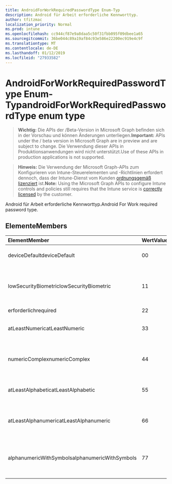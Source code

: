 ```yaml
---
title: AndroidForWorkRequiredPasswordType Enum-Typ
description: Android für Arbeit erforderliche Kennworttyp.
author: tfitzmac
localization_priority: Normal
ms.prod: intune
ms.openlocfilehash: cc944cf87e9a8daa5c50f31fbb095f09dbee1a65
ms.sourcegitcommit: 36be044c89a19af84c93e586e22200ec919e4c9f
ms.translationtype: MT
ms.contentlocale: de-DE
ms.lasthandoff: 01/12/2019
ms.locfileid: "27933582"
---
```

# <a name="androidforworkrequiredpasswordtype-enum-type"></a><span data-ttu-id="9a291-103">AndroidForWorkRequiredPasswordType Enum-Typ</span><span class="sxs-lookup"><span data-stu-id="9a291-103">androidForWorkRequiredPasswordType enum type</span></span>

> <span data-ttu-id="9a291-104">**Wichtig:** Die APIs der /Beta-Version in Microsoft Graph befinden sich in der Vorschau und können Änderungen unterliegen.</span><span class="sxs-lookup"><span data-stu-id="9a291-104">**Important:** APIs under the / beta version in Microsoft Graph are in preview and are subject to change.</span></span> <span data-ttu-id="9a291-105">Die Verwendung dieser APIs in Produktionsanwendungen wird nicht unterstützt.</span><span class="sxs-lookup"><span data-stu-id="9a291-105">Use of these APIs in production applications is not supported.</span></span>

> <span data-ttu-id="9a291-106">**Hinweis:** Die Verwendung der Microsoft Graph-APIs zum Konfigurieren von Intune-Steuerelementen und -Richtlinien erfordert dennoch, dass der Intune-Dienst vom Kunden [ordnungsgemäß lizenziert](https://go.microsoft.com/fwlink/?linkid=839381) ist.</span><span class="sxs-lookup"><span data-stu-id="9a291-106">**Note:** Using the Microsoft Graph APIs to configure Intune controls and policies still requires that the Intune service is [correctly licensed](https://go.microsoft.com/fwlink/?linkid=839381) by the customer.</span></span>

<span data-ttu-id="9a291-107">Android für Arbeit erforderliche Kennworttyp.</span><span class="sxs-lookup"><span data-stu-id="9a291-107">Android For Work required password type.</span></span>
## <a name="members"></a><span data-ttu-id="9a291-108">Elemente</span><span class="sxs-lookup"><span data-stu-id="9a291-108">Members</span></span>
|<span data-ttu-id="9a291-109">Element</span><span class="sxs-lookup"><span data-stu-id="9a291-109">Member</span></span>|<span data-ttu-id="9a291-110">Wert</span><span class="sxs-lookup"><span data-stu-id="9a291-110">Value</span></span>|<span data-ttu-id="9a291-111">Beschreibung</span><span class="sxs-lookup"><span data-stu-id="9a291-111">Description</span></span>|
|:---|:---|:---|
|<span data-ttu-id="9a291-112">deviceDefault</span><span class="sxs-lookup"><span data-stu-id="9a291-112">deviceDefault</span></span>|<span data-ttu-id="9a291-113">0</span><span class="sxs-lookup"><span data-stu-id="9a291-113">0</span></span>|<span data-ttu-id="9a291-114">Gerät Standardwert, keine beabsichtigt.</span><span class="sxs-lookup"><span data-stu-id="9a291-114">Device default value, no intent.</span></span>|
|<span data-ttu-id="9a291-115">lowSecurityBiometric</span><span class="sxs-lookup"><span data-stu-id="9a291-115">lowSecurityBiometric</span></span>|<span data-ttu-id="9a291-116">1</span><span class="sxs-lookup"><span data-stu-id="9a291-116">1</span></span>|<span data-ttu-id="9a291-117">Niedrige Sicherheit Biometrik basierend erforderliche Kennwort.</span><span class="sxs-lookup"><span data-stu-id="9a291-117">Low security biometrics based password required.</span></span>|
|<span data-ttu-id="9a291-118">erforderlich</span><span class="sxs-lookup"><span data-stu-id="9a291-118">required</span></span>|<span data-ttu-id="9a291-119">2</span><span class="sxs-lookup"><span data-stu-id="9a291-119">2</span></span>|<span data-ttu-id="9a291-120">Erforderlich.</span><span class="sxs-lookup"><span data-stu-id="9a291-120">Required.</span></span>|
|<span data-ttu-id="9a291-121">atLeastNumeric</span><span class="sxs-lookup"><span data-stu-id="9a291-121">atLeastNumeric</span></span>|<span data-ttu-id="9a291-122">3</span><span class="sxs-lookup"><span data-stu-id="9a291-122">3</span></span>|<span data-ttu-id="9a291-123">Mindestens numerische erforderliche Kennwort.</span><span class="sxs-lookup"><span data-stu-id="9a291-123">At least numeric password required.</span></span>|
|<span data-ttu-id="9a291-124">numericComplex</span><span class="sxs-lookup"><span data-stu-id="9a291-124">numericComplex</span></span>|<span data-ttu-id="9a291-125">4</span><span class="sxs-lookup"><span data-stu-id="9a291-125">4</span></span>|<span data-ttu-id="9a291-126">Numerische komplexe Kennwort erforderlich.</span><span class="sxs-lookup"><span data-stu-id="9a291-126">Numeric complex password required.</span></span>|
|<span data-ttu-id="9a291-127">atLeastAlphabetic</span><span class="sxs-lookup"><span data-stu-id="9a291-127">atLeastAlphabetic</span></span>|<span data-ttu-id="9a291-128">5</span><span class="sxs-lookup"><span data-stu-id="9a291-128">5</span></span>|<span data-ttu-id="9a291-129">Mindestens alphabetische erforderliche Kennwort.</span><span class="sxs-lookup"><span data-stu-id="9a291-129">At least alphabetic password required.</span></span>|
|<span data-ttu-id="9a291-130">atLeastAlphanumeric</span><span class="sxs-lookup"><span data-stu-id="9a291-130">atLeastAlphanumeric</span></span>|<span data-ttu-id="9a291-131">6</span><span class="sxs-lookup"><span data-stu-id="9a291-131">6</span></span>|<span data-ttu-id="9a291-132">Mindestens Alphanumerisches Kennwort erforderlich.</span><span class="sxs-lookup"><span data-stu-id="9a291-132">At least alphanumeric password required.</span></span>|
|<span data-ttu-id="9a291-133">alphanumericWithSymbols</span><span class="sxs-lookup"><span data-stu-id="9a291-133">alphanumericWithSymbols</span></span>|<span data-ttu-id="9a291-134">7</span><span class="sxs-lookup"><span data-stu-id="9a291-134">7</span></span>|<span data-ttu-id="9a291-135">Mindestens alphanumerisch Symbole erforderliche Kennwort.</span><span class="sxs-lookup"><span data-stu-id="9a291-135">At least alphanumeric with symbols password required.</span></span>|





